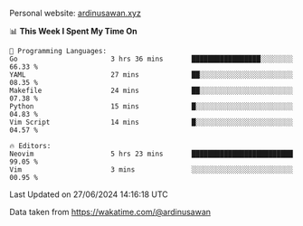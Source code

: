 Personal website: [ardinusawan.xyz](https://ardinusawan.xyz)

<!--START_SECTION:waka-->
📊 **This Week I Spent My Time On** 

```text
💬 Programming Languages: 
Go                       3 hrs 36 mins       █████████████████░░░░░░░░   66.33 % 
YAML                     27 mins             ██░░░░░░░░░░░░░░░░░░░░░░░   08.35 % 
Makefile                 24 mins             ██░░░░░░░░░░░░░░░░░░░░░░░   07.38 % 
Python                   15 mins             █░░░░░░░░░░░░░░░░░░░░░░░░   04.83 % 
Vim Script               14 mins             █░░░░░░░░░░░░░░░░░░░░░░░░   04.57 % 

🔥 Editors: 
Neovim                   5 hrs 23 mins       █████████████████████████   99.05 % 
Vim                      3 mins              ░░░░░░░░░░░░░░░░░░░░░░░░░   00.95 % 
```


 Last Updated on 27/06/2024 14:16:18 UTC
<!--END_SECTION:waka-->
Data taken from https://wakatime.com/@ardinusawan
